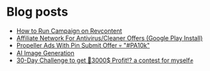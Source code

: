 # Blog posts
<!-- BLOG-POST-LIST:START -->
- [How to Run Campaign on Revcontent](https://afflift.com/f/threads/how-to-run-campaign-on-revcontent.9857/)
- [Affiliate Network For Antivirus/Cleaner Offers &lpar;Google Play Install&rpar;](https://afflift.com/f/threads/affiliate-network-for-antivirus-cleaner-offers-google-play-install.9856/)
- [Propeller Ads With Pin Submit Offer 💀 &quot;#PA10k&quot;](https://afflift.com/f/threads/propeller-ads-with-pin-submit-offer-%F0%9F%92%80-pa10k.8917/)
- [AI Image Generation](https://afflift.com/f/threads/ai-image-generation.8855/)
- [30-Day Challenge to get 🎯3000$ Profit⁉ a contest for myself✊](https://afflift.com/f/threads/30-day-challenge-to-get-%F0%9F%8E%AF3000-profit%E2%81%89-a-contest-for-myself%E2%9C%8A.9419/)
<!-- BLOG-POST-LIST:END -->
